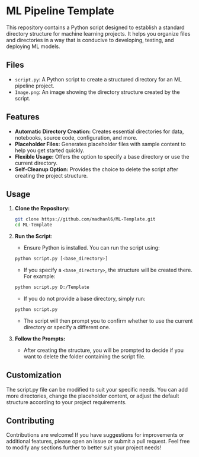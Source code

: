 # ML Pipeline Template

This repository contains a Python script designed to establish a standard directory structure for machine learning projects. It helps you organize files and directories in a way that is conducive to developing, testing, and deploying ML models.

## Files

- `script.py`: A Python script to create a structured directory for an ML pipeline project.
- `Image.png`: An image showing the directory structure created by the script.

## Features

- **Automatic Directory Creation:** Creates essential directories for data, notebooks, source code, configuration, and more.
- **Placeholder Files:** Generates placeholder files with sample content to help you get started quickly.
- **Flexible Usage:** Offers the option to specify a base directory or use the current directory.
- **Self-Cleanup Option:** Provides the choice to delete the script after creating the project structure.

## Usage

1. **Clone the Repository:**
   ```bash
   git clone https://github.com/madhanl6/ML-Template.git
   cd ML-Template
   ```

2. **Run the Script**:
   - Ensure Python is installed. You can run the script using:

   ```bash
   python script.py [<base_directory>]
   ```

   - If you specify a `<base_directory>`, the structure will be created there. For example:

   ```bash
   python script.py D:/Template
   ```

   - If you do not provide a base directory, simply run:
   
   ```bash
   python script.py
   ```

   - The script will then prompt you to confirm whether to use the current directory or specify a different one.

3. **Follow the Prompts:**
   - After creating the structure, you will be prompted to decide if you want to delete the folder containing the script file.

## Customization

The script.py file can be modified to suit your specific needs. You can add more directories, change the placeholder content, or adjust the default structure according to your project requirements.

## Contributing

Contributions are welcome! If you have suggestions for improvements or additional features, please open an issue or submit a pull request. Feel free to modify any sections further to better suit your project needs!

  
